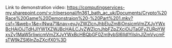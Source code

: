 Link to demonstration video: https://computingservices-my.sharepoint.com/:v:/r/personal/fn361_bath_ac_uk/Documents/Crypto%20Race%20Game%20Demonstraion%20-%20Part%201.mkv?csf=1&web=1&e=lNwa71&nav=eyJyZWZlcnJhbEluZm8iOnsicmVmZXJyYWxBcHAiOiJTdHJlYW1XZWJBcHAiLCJyZWZlcnJhbFZpZXciOiJTaGFyZURpYWxvZy1MaW5rIiwicmVmZXJyYWxBcHBQbGF0Zm9ybSI6IldlYiIsInJlZmVycmFsTW9kZSI6InZpZXcifX0%3D
